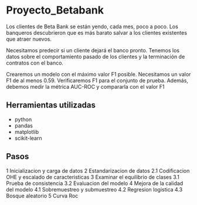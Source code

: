 # Proyecto_Betabank
Los clientes de Beta Bank se están yendo, cada mes, poco a poco. Los banqueros descubrieron que es más barato salvar a los clientes existentes que atraer nuevos.

Necesitamos predecir si un cliente dejará el banco pronto. Tenemos los datos sobre el comportamiento pasado de los clientes y la terminación de contratos con el banco.

Crearemos un modelo con el máximo valor F1 posible. Necesitamos un valor F1 de al menos 0.59. Verificaremos F1 para el conjunto de prueba. 
Además, debemos medir la métrica AUC-ROC y compararla con el valor F1

## Herramientas utilizadas
- python
- pandas
- matplotlib
- scikit-learn

## Pasos

1  Inicializacion y carga de datos
2  Estandarizacion de datos
2.1  Codificacion OHE y escalado de caracteristicas
3  Examinar el equilibrio de clases
3.1  Prueba de consistencia
3.2  Evaluacion del modelo
4  Mejora de la calidad del modelo
4.1  Sobremuestreo y submuestreo
4.2  Regresion logistica
4.3  Bosque aleatorio
5  Curva Roc